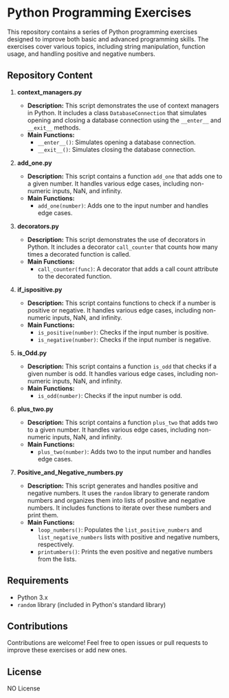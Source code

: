 # Python Programming Exercises

This repository contains a series of Python programming exercises designed to improve both basic and advanced programming skills. The exercises cover various topics, including string manipulation, function usage, and handling positive and negative numbers.

## Repository Content

1. **context_managers.py**
    - **Description:** This script demonstrates the use of context managers in Python. It includes a class `DatabaseConnection` that simulates opening and closing a database connection using the `__enter__` and `__exit__` methods.
    - **Main Functions:**
        - `__enter__()`: Simulates opening a database connection.
        - `__exit__()`: Simulates closing the database connection.

2. **add_one.py**
    - **Description:** This script contains a function `add_one` that adds one to a given number. It handles various edge cases, including non-numeric inputs, NaN, and infinity.
    - **Main Functions:**
        - `add_one(number)`: Adds one to the input number and handles edge cases.

3. **decorators.py**
    - **Description:** This script demonstrates the use of decorators in Python. It includes a decorator `call_counter` that counts how many times a decorated function is called.
    - **Main Functions:**
        - `call_counter(func)`: A decorator that adds a call count attribute to the decorated function.

4. **if_ispositive.py**
    - **Description:** This script contains functions to check if a number is positive or negative. It handles various edge cases, including non-numeric inputs, NaN, and infinity.
    - **Main Functions:**
        - `is_positive(number)`: Checks if the input number is positive.
        - `is_negative(number)`: Checks if the input number is negative.

5. **is_Odd.py**
    - **Description:** This script contains a function `is_odd` that checks if a given number is odd. It handles various edge cases, including non-numeric inputs, NaN, and infinity.
    - **Main Functions:**
        - `is_odd(number)`: Checks if the input number is odd.

6. **plus_two.py**
    - **Description:** This script contains a function `plus_two` that adds two to a given number. It handles various edge cases, including non-numeric inputs, NaN, and infinity.
    - **Main Functions:**
        - `plus_two(number)`: Adds two to the input number and handles edge cases.

7. **Positive_and_Negative_numbers.py**
    - **Description:** This script generates and handles positive and negative numbers. It uses the `random` library to generate random numbers and organizes them into lists of positive and negative numbers. It includes functions to iterate over these numbers and print them.
    - **Main Functions:**
        - `loop_numbers()`: Populates the `list_positive_numbers` and `list_negative_numbers` lists with positive and negative numbers, respectively.
        - `printumbers()`: Prints the even positive and negative numbers from the lists.

## Requirements

- Python 3.x
- `random` library (included in Python's standard library)

## Contributions

Contributions are welcome! Feel free to open issues or pull requests to improve these exercises or add new ones.

## License

NO License

